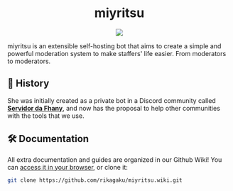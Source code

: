 <h1 align="center"> miyritsu </h1>

<!-- Badges, about the GitHub repository itself -->
<p align="center">
<a href="LICENSE"><img src="https://img.shields.io/badge/license-AGPL%20v3-blue.svg"></a>
</p>

miyritsu is an extensible self-hosting bot that aims to create a simple and powerful moderation system to make staffers' life easier. From moderators to moderators.

## 📝 History
She was initially created as a private bot in a Discord community called [**Servidor da Fhany**](https://discord.com/invite/fhany), and now has the proposal to help other communities with the tools that we use.

## 🛠️ Documentation
All extra documentation and guides are organized in our Github Wiki! You can [access it in your browser](https://github.com/rikagaku/miyritsu/wiki), or clone it:
```bash
git clone https://github.com/rikagaku/miyritsu.wiki.git
```
